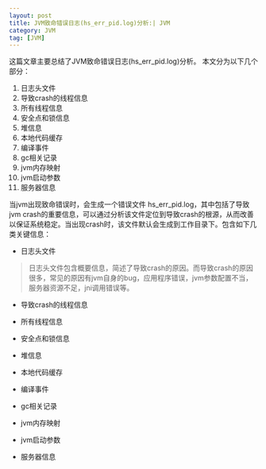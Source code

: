 ```yaml
---
layout: post
title: JVM致命错误日志(hs_err_pid.log)分析:| JVM
category: JVM
tag: [JVM]
---
```


这篇文章主要总结了JVM致命错误日志(hs_err_pid.log)分析。
本文分为以下几个部分：
1. 日志头文件
2. 导致crash的线程信息
3. 所有线程信息
4. 安全点和锁信息
5. 堆信息
6. 本地代码缓存
7. 编译事件
8. gc相关记录
9. jvm内存映射
10. jvm启动参数
11. 服务器信息


当jvm出现致命错误时，会生成一个错误文件 hs_err_pid<pid>.log，其中包括了导致jvm crash的重要信息，可以通过分析该文件定位到导致crash的根源，从而改善以保证系统稳定。当出现crash时，该文件默认会生成到工作目录下。包含如下几类关键信息：

- 日志头文件

> 日志头文件包含概要信息，简述了导致crash的原因。而导致crash的原因很多，常见的原因有jvm自身的bug，应用程序错误，jvm参数配置不当，服务器资源不足，jni调用错误等。

- 导致crash的线程信息

- 所有线程信息

- 安全点和锁信息

- 堆信息

- 本地代码缓存

- 编译事件

- gc相关记录

- jvm内存映射

- jvm启动参数

- 服务器信息


